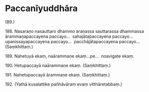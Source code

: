 # Paccanīyuddhāra

(89.)

188\. Nasaraṇo nasauttaro dhammo araṇassa sauttarassa dhammassa ārammaṇapaccayena paccayo…  sahajātapaccayena paccayo…  upanissayapaccayena paccayo…  pacchājātapaccayena paccayo…  (Saṃkhittaṃ.)

189\. Nahetuyā ekaṃ, naārammaṇe ekaṃ…pe…  noavigate ekaṃ.

190\. Hetupaccayā naārammaṇe ekaṃ. (Saṃkhittaṃ.)

191\. Nahetupaccayā ārammaṇe ekaṃ. (Saṃkhittaṃ.)

192\. (Yathā kusalattike pañhāvāraṃ evaṃ vitthāretabbaṃ.)
